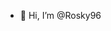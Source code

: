 - 👋 Hi, I’m @Rosky96


<!---
Rosky96/Rosky96 is a ✨ special ✨ repository because its `README.md` (this file) appears on your GitHub profile.
You can click the Preview link to take a look at your changes.
--->
